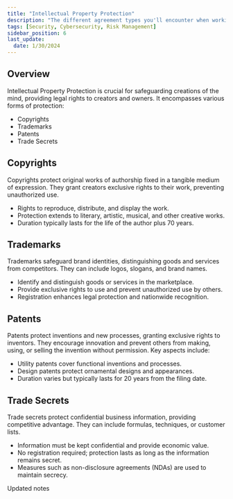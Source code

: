 ```yaml
---
title: "Intellectual Property Protection"
description: "The different agreement types you'll encounter when working in Cybersecurity"
tags: [Security, Cybersecurity, Risk Management]
sidebar_position: 6
last_update:
  date: 1/30/2024
---
```


## Overview

Intellectual Property Protection is crucial for safeguarding creations of the mind, providing legal rights to creators and owners. It encompasses various forms of protection:

- Copyrights
- Trademarks
- Patents
- Trade Secrets

## Copyrights

Copyrights protect original works of authorship fixed in a tangible medium of expression. They grant creators exclusive rights to their work, preventing unauthorized use. 

- Rights to reproduce, distribute, and display the work.
- Protection extends to literary, artistic, musical, and other creative works.
- Duration typically lasts for the life of the author plus 70 years.

## Trademarks

Trademarks safeguard brand identities, distinguishing goods and services from competitors. They can include logos, slogans, and brand names. 

- Identify and distinguish goods or services in the marketplace.
- Provide exclusive rights to use and prevent unauthorized use by others.
- Registration enhances legal protection and nationwide recognition.

## Patents

Patents protect inventions and new processes, granting exclusive rights to inventors. They encourage innovation and prevent others from making, using, or selling the invention without permission. Key aspects include:

- Utility patents cover functional inventions and processes.
- Design patents protect ornamental designs and appearances.
- Duration varies but typically lasts for 20 years from the filing date.

## Trade Secrets

Trade secrets protect confidential business information, providing competitive advantage. They can include formulas, techniques, or customer lists. 

- Information must be kept confidential and provide economic value.
- No registration required; protection lasts as long as the information remains secret.
- Measures such as non-disclosure agreements (NDAs) are used to maintain secrecy.

Updated notes
